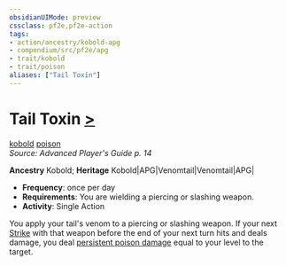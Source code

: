 ```yaml
---
obsidianUIMode: preview
cssclass: pf2e,pf2e-action
tags:
- action/ancestry/kobold-apg
- compendium/src/pf2e/apg
- trait/kobold
- trait/poison
aliases: ["Tail Toxin"]
---
```

# Tail Toxin [>](../core-rulebook/chapter-9-playing-the-game.md#Actions "Single Action")
[kobold](../traits/kobold-b1.md)  [poison](../traits/poison.md)  
*Source: Advanced Player's Guide p. 14*  

**Ancestry** Kobold; **Heritage** Kobold|APG|Venomtail|Venomtail|APG|
- **Frequency**: once per day
- **Requirements**: You are wielding a piercing or slashing weapon.
- **Activity**: Single Action

You apply your tail's venom to a piercing or slashing weapon. If your next [Strike](strike.md) with that weapon before the end of your next turn hits and deals damage, you deal [persistent poison damage](../conditions.md#Persistent%20Damage) equal to your level to the target.